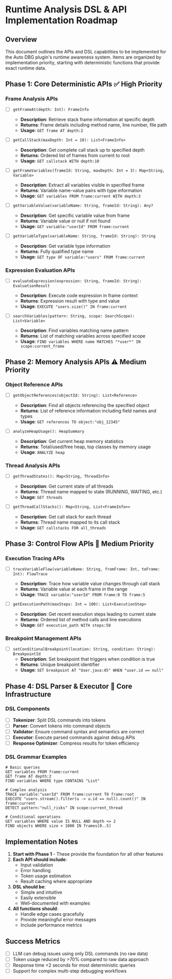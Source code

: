 # Runtime Analysis DSL & API Implementation Roadmap

## Overview
This document outlines the APIs and DSL capabilities to be implemented for the Auto DBG plugin's runtime awareness system. Items are organized by implementation priority, starting with deterministic functions that provide exact runtime data.

## Phase 1: Core Deterministic APIs ✅ High Priority

### Frame Analysis APIs
- [ ] `getFrameAt(depth: Int): FrameInfo`
  - **Description**: Retrieve stack frame information at specific depth
  - **Returns**: Frame details including method name, line number, file path
  - **Usage**: `GET frame AT depth:2`

- [ ] `getCallStack(maxDepth: Int = 10): List<FrameInfo>`
  - **Description**: Get complete call stack up to specified depth
  - **Returns**: Ordered list of frames from current to root
  - **Usage**: `GET callstack WITH depth:10`

- [ ] `getFrameVariables(frameId: String, maxDepth: Int = 3): Map<String, Variable>`
  - **Description**: Extract all variables visible in specified frame
  - **Returns**: Variable name-value pairs with type information
  - **Usage**: `GET variables FROM frame:current WITH depth:3`

- [ ] `getVariableValue(variableName: String, frameId: String): Any?`
  - **Description**: Get specific variable value from frame
  - **Returns**: Variable value or null if not found
  - **Usage**: `GET variable:"userId" FROM frame:current`

- [ ] `getVariableType(variableName: String, frameId: String): String`
  - **Description**: Get variable type information
  - **Returns**: Fully qualified type name
  - **Usage**: `GET type OF variable:"users" FROM frame:current`

### Expression Evaluation APIs
- [ ] `evaluateExpression(expression: String, frameId: String): EvaluationResult`
  - **Description**: Execute code expression in frame context
  - **Returns**: Expression result with type and value
  - **Usage**: `EXECUTE "users.size()" IN frame:current`

- [ ] `searchVariables(pattern: String, scope: SearchScope): List<Variable>`
  - **Description**: Find variables matching name pattern
  - **Returns**: List of matching variables across specified scope
  - **Usage**: `FIND variables WHERE name MATCHES "*user*" IN scope:current_frame`

## Phase 2: Memory Analysis APIs ⚠️ Medium Priority

### Object Reference APIs
- [ ] `getObjectReferences(objectId: String): List<Reference>`
  - **Description**: Find all objects referencing the specified object
  - **Returns**: List of reference information including field names and types
  - **Usage**: `GET references TO object:"obj_12345"`

- [ ] `analyzeHeapUsage(): HeapSummary`
  - **Description**: Get current heap memory statistics
  - **Returns**: Total/used/free heap, top classes by memory usage
  - **Usage**: `ANALYZE heap`

### Thread Analysis APIs
- [ ] `getThreadStates(): Map<String, ThreadInfo>`
  - **Description**: Get current state of all threads
  - **Returns**: Thread name mapped to state (RUNNING, WAITING, etc.)
  - **Usage**: `GET threads`

- [ ] `getThreadCallStacks(): Map<String, List<FrameInfo>>`
  - **Description**: Get call stack for each thread
  - **Returns**: Thread name mapped to its call stack
  - **Usage**: `GET callstacks FOR all_threads`

## Phase 3: Control Flow APIs 🔄 Medium Priority

### Execution Tracing APIs
- [ ] `traceVariableFlow(variableName: String, fromFrame: Int, toFrame: Int): FlowTrace`
  - **Description**: Trace how variable value changes through call stack
  - **Returns**: Variable value at each frame in the range
  - **Usage**: `TRACE variable:"userId" FROM frame:0 TO frame:5`

- [ ] `getExecutionPath(maxSteps: Int = 100): List<ExecutionStep>`
  - **Description**: Get recent execution steps leading to current state
  - **Returns**: Ordered list of method calls and line executions
  - **Usage**: `GET execution_path WITH steps:50`

### Breakpoint Management APIs
- [ ] `setConditionalBreakpoint(location: String, condition: String): BreakpointId`
  - **Description**: Set breakpoint that triggers when condition is true
  - **Returns**: Unique breakpoint identifier
  - **Usage**: `SET breakpoint AT "User.java:45" WHEN "user.id == null"`

## Phase 4: DSL Parser & Executor 🔧 Core Infrastructure

### DSL Components
- [ ] **Tokenizer**: Split DSL commands into tokens
- [ ] **Parser**: Convert tokens into command objects
- [ ] **Validator**: Ensure command syntax and semantics are correct
- [ ] **Executor**: Execute parsed commands against debug APIs
- [ ] **Response Optimizer**: Compress results for token efficiency

### DSL Grammar Examples
```
# Basic queries
GET variables FROM frame:current
GET frame AT depth:2
FIND variables WHERE type CONTAINS "List"

# Complex analysis
TRACE variable:"userId" FROM frame:current TO frame:root
EXECUTE "users.stream().filter(u -> u.id == null).count()" IN frame:current
DETECT pattern:"null_risks" IN scope:current_thread

# Conditional operations
GET variables WHERE value IS NULL AND depth <= 2
FIND objects WHERE size > 1000 IN frames[0..5]
```

## Implementation Notes

1. **Start with Phase 1** - These provide the foundation for all other features
2. **Each API should include**:
   - Input validation
   - Error handling
   - Token usage estimation
   - Result caching where appropriate
3. **DSL should be**:
   - Simple and intuitive
   - Easily extensible
   - Well-documented with examples
4. **All functions should**:
   - Handle edge cases gracefully
   - Provide meaningful error messages
   - Include performance metrics

## Success Metrics

- [ ] LLM can debug issues using only DSL commands (no raw data)
- [ ] Token usage reduced by >70% compared to raw data approach
- [ ] Response time <2 seconds for most deterministic queries
- [ ] Support for complex multi-step debugging workflows
